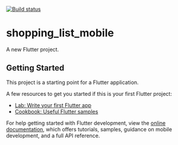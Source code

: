 [![Build status](https://build.appcenter.ms/v0.1/apps/440542f5-06f9-4cf2-a0d4-f3f715689739/branches/main/badge)](https://appcenter.ms)

# shopping_list_mobile

A new Flutter project.

## Getting Started

This project is a starting point for a Flutter application.

A few resources to get you started if this is your first Flutter project:

- [Lab: Write your first Flutter app](https://docs.flutter.dev/get-started/codelab)
- [Cookbook: Useful Flutter samples](https://docs.flutter.dev/cookbook)

For help getting started with Flutter development, view the
[online documentation](https://docs.flutter.dev/), which offers tutorials,
samples, guidance on mobile development, and a full API reference.


